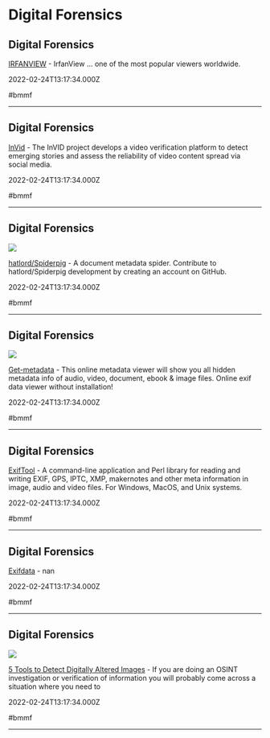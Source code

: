 # Digital Forensics

## Digital Forensics

[IRFANVIEW](https://www.irfanview.com) - IrfanView ... one of the most popular viewers worldwide.

2022-02-24T13:17:34.000Z

#bmmf

---

## Digital Forensics

[InVid](https://www.invid-project.eu) - The InVID project develops a video verification platform to detect emerging stories and assess the reliability of video content spread via social media.

2022-02-24T13:17:34.000Z

#bmmf

---

## Digital Forensics

![](https://opengraph.githubassets.com/e4cda1e4b55b083bd6631e49b2a6a2c980c101f66e9d522e9e248ae86ed814cc/hatlord/Spiderpig)

[hatlord/Spiderpig](https://github.com/hatlord/Spiderpig) - A document metadata spider. Contribute to hatlord/Spiderpig development by creating an account on GitHub.

2022-02-24T13:17:34.000Z

#bmmf

---

## Digital Forensics

![](https://www.metadata2go.com/assets/favicon/favicon-196x196.png)

[Get-metadata](https://www.get-metadata.com) - This online metadata viewer will show you all hidden metadata info of audio, video, document, ebook & image files. Online exif data viewer without installation!

2022-02-24T13:17:34.000Z

#bmmf

---

## Digital Forensics

[ExifTool](https://www.sno.phy.queensu.ca/~phil/exiftool) - A command-line application and Perl library for   reading and writing EXIF, GPS, IPTC, XMP, makernotes and other meta information   in image, audio and video files.  For Windows, MacOS, and Unix systems.

2022-02-24T13:17:34.000Z

#bmmf

---

## Digital Forensics

[Exifdata](https://exifdata.com) - nan

2022-02-24T13:17:34.000Z

#bmmf

---

## Digital Forensics

![](https://miro.medium.com/v2/resize:fit:880/0*N-08clWEpDtm2mbq.jpg)

[5 Tools to Detect Digitally Altered Images](https://medium.com/@raebaker/5-tools-to-detect-digitally-altered-images-719db4015b5d) - If you are doing an OSINT investigation or verification of information you will probably come across a situation where you need to

2022-02-24T13:17:34.000Z

#bmmf

---
